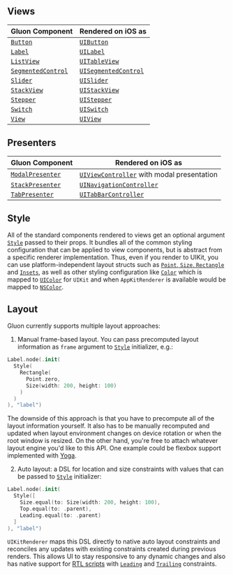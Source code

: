 ## Views

| Gluon Component | Rendered on iOS as |
|---|---|
| [`Button`](https://github.com/MaxDesiatov/Gluon/blob/master/Sources/Gluon/Components/Host/Button.swift) | [`UIButton`](https://developer.apple.com/documentation/uikit/uibutton) |
| [`Label`](https://github.com/MaxDesiatov/Gluon/blob/master/Sources/Gluon/Components/Host/Label.swift) | [`UILabel`](https://developer.apple.com/documentation/uikit/uilabel) |
| [`ListView`](https://github.com/MaxDesiatov/Gluon/blob/master/Sources/Gluon/Components/Host/ListView.swift) | [`UITableView`](https://developer.apple.com/documentation/uikit/uitableview) |
| [`SegmentedControl`](https://github.com/MaxDesiatov/Gluon/blob/master/Sources/Gluon/Components/Host/SegmentedControl.swift) | [`UISegmentedControl`](https://developer.apple.com/documentation/uikit/uisegmentedcontrol) | 
| [`Slider`](https://github.com/MaxDesiatov/Gluon/blob/master/Sources/Gluon/Components/Host/Slider.swift) | [`UISlider`](https://developer.apple.com/documentation/uikit/uislider) |
| [`StackView`](https://github.com/MaxDesiatov/Gluon/blob/master/Sources/Gluon/Components/Host/StackView.swift) | [`UIStackView`](https://developer.apple.com/documentation/uikit/uistackview) |
| [`Stepper`](https://github.com/MaxDesiatov/Gluon/blob/master/Sources/Gluon/Components/Host/Stepper.swift) | [`UIStepper`](https://developer.apple.com/documentation/uikit/uistepper) |
| [`Switch`](https://github.com/MaxDesiatov/Gluon/blob/master/Sources/Gluon/Components/Host/Switch.swift) | [`UISwitch`](https://developer.apple.com/documentation/uikit/uiswitch) |
| [`View`](https://github.com/MaxDesiatov/Gluon/blob/master/Sources/Gluon/Components/Host/View.swift) | [`UIView`](https://developer.apple.com/documentation/uikit/uiview) |

## Presenters 

| Gluon Component | Rendered on iOS as |
|---|---|
| [`ModalPresenter`](https://github.com/MaxDesiatov/Gluon/blob/master/Sources/Gluon/Components/Presenters/ModalPresenter.swift) | [`UIViewController`](https://developer.apple.com/documentation/uikit/uiviewcontroller) with modal presentation|
| [`StackPresenter`](https://github.com/MaxDesiatov/Gluon/blob/master/Sources/Gluon/Components/Presenters/StackPresenter.swift) | [`UINavigationController`](https://developer.apple.com/documentation/uikit/uinavigationcontroller) |
| [`TabPresenter`](https://github.com/MaxDesiatov/Gluon/blob/master/Sources/Gluon/Components/Presenters/TabPresenter.swift) | [`UITabBarController`](https://developer.apple.com/documentation/uikit/uitabbarcontroller) |

## Style

All of the standard components rendered to views get an optional argument
[`Style`][style]
passed to their props. It bundles all of the common styling configuration that
can be applied to view components, but is abstract from a specific renderer
implementation. Thus, even if you render to UIKit, you can use
platform-independent layout structs such as [`Point`, `Size`,
`Rectangle`](https://github.com/MaxDesiatov/Gluon/blob/master/Sources/Gluon/Components/Props/Rectangle.swift)
and
[`Insets`](https://github.com/MaxDesiatov/Gluon/blob/master/Sources/Gluon/Components/Props/Insets.swift),
as well as other styling configuration like
[`Color`](https://github.com/MaxDesiatov/Gluon/blob/master/Sources/Gluon/Components/Props/Color.swift)
which is mapped to
[`UIColor`](https://developer.apple.com/documentation/uikit/uicolor) for
`UIKit` and when `AppKitRenderer` is available would be mapped to
[`NSColor`](https://developer.apple.com/documentation/appkit/nscolor).

## Layout

Gluon currently supports multiple layout approaches: 

1. Manual frame-based layout.  You can pass precomputed layout information as
   `frame` argument to [`Style`][style] initializer, e.g.:

```swift
Label.node(.init(
  Style(
    Rectangle(
      Point.zero, 
      Size(width: 200, height: 100)
    )
  )
), "label")
```

The downside of this approach is that you have to precompute all of the layout
information yourself. It also has to be manually recomputed and updated when
layout environment changes on device rotation or when the root window is
resized. On the other hand, you're free to attach whatever layout engine you'd
like to this API. One example could be flexbox support implemented with
[Yoga](https://github.com/facebook/yoga/tree/master/YogaKit).

2. Auto layout: a DSL for location and size constraints with values that can
be passed to [`Style`][style] initializer:

```swift
Label.node(.init(
  Style([
    Size.equal(to: Size(width: 200, height: 100), 
    Top.equal(to: .parent),
    Leading.equal(to: .parent)
  ]
), "label")
```

`UIKitRenderer` maps this DSL directly to native auto layout constraints and
reconciles any updates with existing constraints created during previous
renders. This allows UI to stay responsive to any dynamic changes and also has
native support for [RTL scripts](https://en.wikipedia.org/wiki/Right-to-left)
with [`Leading`](https://github.com/MaxDesiatov/Gluon/blob/master/Sources/Gluon/Components/Props/Constraint/Leading.swift) and [`Trailing`](https://github.com/MaxDesiatov/Gluon/blob/master/Sources/Gluon/Components/Props/Constraint/Trailing.swift) constraints.

[style]: https://github.com/MaxDesiatov/Gluon/blob/master/Sources/Gluon/Components/Props/Style.swift